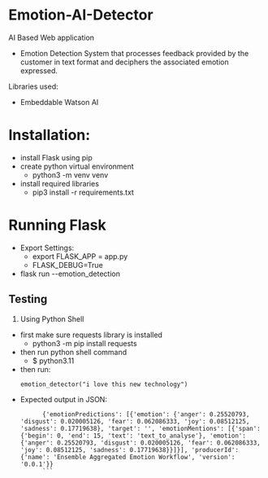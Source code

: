 # Emotion-AI-Detector
AI Based Web application

- Emotion Detection System that processes feedback provided by the customer in text format and deciphers the associated emotion expressed.

Libraries used:
- Embeddable Watson AI


# Installation:
- install Flask using pip
- create python virtual environment
  - python3 -m venv venv
- install required libraries
  - pip3 install -r requirements.txt
  
# Running Flask
- Export Settings: 
  - export FLASK_APP = app.py
  - FLASK_DEBUG=True
- flask run --emotion_detection

## Testing

1. Using Python Shell
- first make sure requests library is installed 
  - python3 -m pip install requests
- then run python shell command
  - $ python3.11
- then run:
  ``` from emotion_detection import emotion_detector
  emotion_detector("i love this new technology")
  ```
- Expected output in JSON:
  ``` {'emotionPredictions': [{'emotion': {'anger': 0.25520793, 'disgust': 0.020005126, 'fear': 0.062086333, 'joy': 0.08512125, 'sadness': 0.17719638}, 'target': '', 'emotionMentions': [{'span': {'begin': 0, 'end': 15, 'text': 'text_to_analyse'}, 'emotion': {'anger': 0.25520793, 'disgust': 0.020005126, 'fear': 0.062086333, 'joy': 0.08512125, 'sadness': 0.17719638}}]}], 'producerId': {'name': 'Ensemble Aggregated Emotion Workflow', 'version': )
        {'emotionPredictions': [{'emotion': {'anger': 0.25520793, 'disgust': 0.020005126, 'fear': 0.062086333, 'joy': 0.08512125, 'sadness': 0.17719638}, 'target': '', 'emotionMentions': [{'span': {'begin': 0, 'end': 15, 'text': 'text_to_analyse'}, 'emotion': {'anger': 0.25520793, 'disgust': 0.020005126, 'fear': 0.062086333, 'joy': 0.08512125, 'sadness': 0.17719638}}]}], 'producerId': {'name': 'Ensemble Aggregated Emotion Workflow', 'version': '0.0.1'}}
        ```
